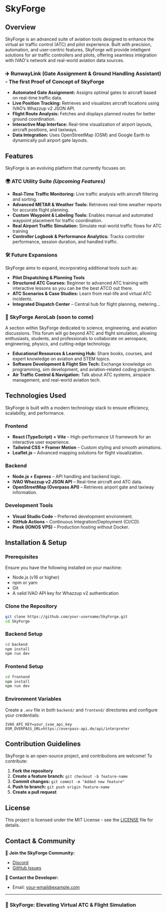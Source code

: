 # SkyForge


## Overview
SkyForge is an advanced suite of aviation tools designed to enhance the virtual air traffic control (ATC) and pilot experience. Built with precision, automation, and user-centric features, SkyForge will provide intelligent solutions for air traffic controllers and pilots, offering seamless integration with IVAO's network and real-world aviation data sources.

### ✈️ **RunwayLink** (Gate Assignment & Ground Handling Assistant) - The first Proof of Concept of SkyForge 
- **Automated Gate Assignment:** Assigns optimal gates to aircraft based on real-time traffic data.
- **Live Position Tracking:** Retrieves and visualizes aircraft locations using IVAO’s Whazzup v2 JSON API.
- **Flight Route Analysis:** Fetches and displays planned routes for better ground coordination.
- **Interactive Map Interface:** Real-time visualization of airport layouts, aircraft positions, and taxiways.
- **Data Integration:** Uses OpenStreetMap (OSM) and Google Earth to dynamically pull airport gate layouts.

## Features
SkyForge is an evolving platform that currently focuses on:

### 🌍 **ATC Utility Suite** *(Upcoming Features)*
- **Real-Time Traffic Monitoring:** Live traffic analysis with aircraft filtering and sorting.
- **Advanced METAR & Weather Tools:** Retrieves real-time weather reports for accurate flight planning.
- **Custom Waypoint & Labeling Tools:** Enables manual and automated waypoint placement for traffic coordination.
- **Real Airport Traffic Simulation:** Simulate real-world traffic flows for ATC training
- **Controller Logbook & Performance Analytics:** Tracks controller performance, session duration, and handled    traffic.


### 🛠 **Future Expansions**
SkyForge aims to expand, incorporating additional tools such as:
- **Pilot Dispatching & Planning Tools**
- **Structured ATC Courses:** Beginner to advanced ATC training with interactive lessons so you can be the best ATCO out there.
- **ATC Scenarios & Case Studies:** Learn from real-life and virtual ATC incidents.
- **Integrated Dispatch Center** – Central hub for flight planning, metering...


### 🧪 SkyForge AeroLab (soon to come)
A section within SkyForge dedicated to science, engineering, and aviation discussions. This forum will go beyond ATC and flight simulation, allowing enthusiasts, students, and professionals to collaborate on aerospace, engineering, physics, and cutting-edge technology.

- **Educational Resources & Learning Hub:** Share books, courses, and expert knowledge on aviation and STEM topics.
- **Software Development & Flight Sim Tech:** Exchange knowledge on programming, sim development, and aviation-related coding projects.
- **Air Traffic Control & Navigation:** Talk about ATC systems, airspace management, and real-world aviation tech.



## Technologies Used
SkyForge is built with a modern technology stack to ensure efficiency, scalability, and performance.

### **Frontend**
- **React (TypeScript) + Vite** – High-performance UI framework for an interactive user experience.
- **Tailwind CSS + Framer Motion** – Custom styling and smooth animations.
- **Leaflet.js** – Advanced mapping solutions for flight visualization.

### **Backend**
- **Node.js + Express** – API handling and backend logic.
- **IVAO Whazzup v2 JSON API** – Real-time aircraft and ATC data.
- **OpenStreetMap (Overpass API)** – Retrieves airport gate and taxiway information.

### **Development Tools**
- **Visual Studio Code** – Preferred development environment.
- **GitHub Actions** – Continuous Integration/Deployment (CI/CD).
- **Plesk (IONOS VPS)** – Production hosting without Docker.

## Installation & Setup
### **Prerequisites**
Ensure you have the following installed on your machine:
- Node.js (v16 or higher)
- npm or yarn
- Git
- A valid IVAO API key for Whazzup v2 authentication

### **Clone the Repository**
```bash
git clone https://github.com/your-username/SkyForge.git
cd SkyForge
```

### **Backend Setup**
```bash
cd backend
npm install
npm run dev
```

### **Frontend Setup**
```bash
cd frontend
npm install
npm run dev
```

### **Environment Variables**
Create a `.env` file in both `backend/` and `frontend/` directories and configure your credentials:
```
IVAO_API_KEY=your_ivao_api_key
OSM_OVERPASS_URL=https://overpass-api.de/api/interpreter
```

## Contribution Guidelines
SkyForge is an open-source project, and contributions are welcome! To contribute:
1. **Fork the repository**
2. **Create a feature branch:** `git checkout -b feature-name`
3. **Commit changes:** `git commit -m "Added new feature"`
4. **Push to branch:** `git push origin feature-name`
5. **Create a pull request**

## License
This project is licensed under the MIT License - see the [LICENSE](LICENSE) file for details.

## Contact & Community
📌 **Join the SkyForge Community:**
- [Discord](https://discord.gg/your-invite-link)
- [GitHub Issues](https://github.com/your-username/SkyForge/issues)

📧 **Contact the Developer:**
- Email: your-email@example.com

---
### 🚀 SkyForge: Elevating Virtual ATC & Flight Simulation
